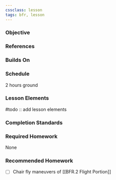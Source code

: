 ```yaml
---
cssclass: lesson
tags: bfr, lesson
---
```

### Objective


### References


### Builds On

### Schedule
2 hours ground

### Lesson Elements
#todo :: add lesson elements

### Completion Standards

### Required Homework
None

### Recommended Homework 
- [ ] Chair fly maneuvers of [[BFR.2 Flight Portion]]